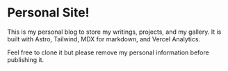 # Personal Site!

This is my personal blog to store my writings, projects, and my gallery. It is built with Astro, Tailwind, MDX for markdown, and Vercel Analytics.

Feel free to clone it but please remove my personal information before publishing it.
